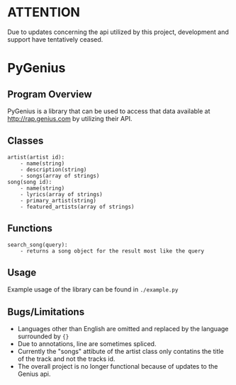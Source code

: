 ATTENTION
==========
Due to updates concerning the api utilized by this project, development and support have tentatively ceased. 

PyGenius
==========

Program Overview
----------
PyGenius is a library that can be used to access that data available at
http://rap.genius.com by utilizing their API.

Classes
---------
```
artist(artist id):
    - name(string)
    - description(string)
    - songs(array of strings)
song(song id):
    - name(string)
    - lyrics(array of strings)
    - primary_artist(string)
    - featured_artists(array of strings)
```

Functions
---------
```
search_song(query):
    - returns a song object for the result most like the query
```

Usage
----------
Example usage of the library can be found in ```./example.py```

Bugs/Limitations
---------
* Languages other than English are omitted and replaced by the
  language surrounded by ```{}```
* Due to annotations, line  are sometimes spliced.
* Currently the "songs" attibute of the artist class only contatins the title of the track and not the tracks id.
* The overall project is no longer functional because of updates to the Genius api.
